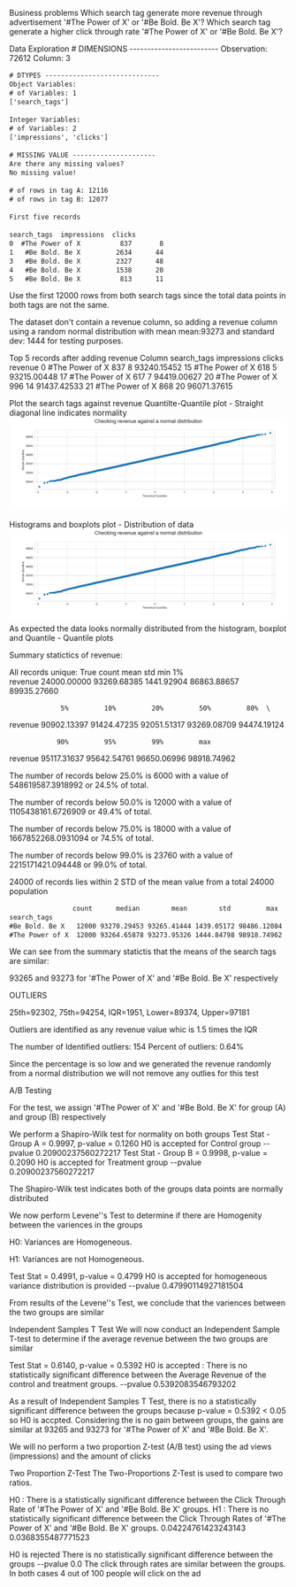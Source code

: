 Business problems
Which search tag generate more revenue through advertisement '#The Power of X' or '#Be Bold. Be X'?
Which search tag generate a higher click through rate '#The Power of X' or '#Be Bold. Be X'?

Data Exploration # DIMENSIONS -------------------------
Observation: 72612 Column: 3

    # DTYPES -----------------------------
    Object Variables:
    # of Variables: 1
    ['search_tags']

    Integer Variables:
    # of Variables: 2
    ['impressions', 'clicks']

    # MISSING VALUE ---------------------
    Are there any missing values?
    No missing value!

    # of rows in tag A: 12116
    # of rows in tag B: 12077

    First five records

    search_tags  impressions  clicks
    0  #The Power of X          837       8
    1   #Be Bold. Be X         2634      44
    3   #Be Bold. Be X         2327      48
    4   #Be Bold. Be X         1538      20
    5   #Be Bold. Be X          813      11

Use the first 12000 rows from both search tags since the total data points in both tags are not the same.

The dataset don't contain a revenue column,
so adding a revenue column using a random normal distribution with mean mean:93273 and standard dev: 1444
for testing purposes.

Top 5 records after adding revenue Column search_tags impressions clicks revenue
0 #The Power of X 837 8 93240.15452
15 #The Power of X 618 5 93215.00448
17 #The Power of X 617 7 94419.00627
20 #The Power of X 996 14 91437.42533
21 #The Power of X 868 20 96071.37615

Plot the search tags against revenue
Quantilte-Quantile plot - Straight diagonal line indicates normality
![Alt text](data/QQ_1.png)

Histograms and boxplots plot - Distribution of data
![Alt text](data/QQ_1.png)
As expected the data looks normally distributed from the histogram, boxplot and Quantile - Quantile plots

Summary statictics of revenue:

All records unique: True
count mean std min 1% \
revenue 24000.00000 93269.68385 1441.92904 86863.88657 89935.27660

                 5%         10%         20%         50%         80%  \

revenue 90902.13397 91424.47235 92051.51317 93269.08709 94474.19124

                90%         95%         99%         max

revenue 95117.31637 95642.54761 96650.06996 98918.74962

The number of records below 25.0% is 6000 with a value of 548619587.3918992 or 24.5% of total.

The number of records below 50.0% is 12000 with a value of 1105438161.6726909 or 49.4% of total.

The number of records below 75.0% is 18000 with a value of 1667852268.0931094 or 74.5% of total.

The number of records below 99.0% is 23760 with a value of 2215171421.094448 or 99.0% of total.

24000 of records lies within 2 STD of the mean value from a total 24000 population

                    count      median        mean        std         max
    search_tags
    #Be Bold. Be X   12000 93270.29453 93265.41444 1439.05172 98486.12084
    #The Power of X  12000 93264.65878 93273.95326 1444.84798 98918.74962

We can see from the summary statictis that the means of the search tags are similar:

93265 and 93273 for '#The Power of X' and '#Be Bold. Be X' respectively

OUTLIERS

25th=92302, 75th=94254, IQR=1951, Lower=89374, Upper=97181

Outliers are identified as any revenue value whic is 1.5 times the IQR

The number of Identified outliers: 154
Percent of outliers: 0.64%

Since the percentage is so low and we generated the revenue randomly from a normal distribution we will not remove any outlies for this test

A/B Testing

For the test, we assign '#The Power of X' and '#Be Bold. Be X' for group (A) and group (B) respectively

We perform a Shapiro-Wilk test for normality on both groups
Test Stat - Group A = 0.9997, p-value = 0.1260
H0 is accepted for Control group --pvalue 0.20900237560272217
Test Stat - Group B = 0.9998, p-value = 0.2090
H0 is accepted for Treatment group --pvalue 0.20900237560272217

The Shapiro-Wilk test indicates both of the groups data points are normally distributed

We now perform Levene''s Test to determine if there are Homogenity between the variences in the groups

H0: Variances are Homogeneous.

H1: Variances are not Homogeneous.

Test Stat = 0.4991, p-value = 0.4799
H0 is accepted for homogeneous variance distribution is provided --pvalue 0.47990114927181504

From results of the Levene''s Test, we conclude that the variences between the two groups are similar

Independent Samples T Test
We will now conduct an Independent Sample T-test to determine if the average revenue between the two groups are similar

Test Stat = 0.6140, p-value = 0.5392
H0 is accepted : There is no statistically significant difference between the Average Revenue of the control and treatment groups. --pvalue 0.5392083546793202

As a result of Independent Samples T Test, there is no a statistically significant difference between the groups
because p-value = 0.5392 < 0.05 so H0 is accpted. Considering the is no gain between groups, the gains are similar
at 93265 and 93273 for '#The Power of X' and '#Be Bold. Be X'.

We will no perform a two proportion Z-test (A/B test) using the ad views (impressions) and the amount of clicks

Two Proportion Z-Test
The Two-Proportions Z-Test is used to compare two ratios.

H0 : There is a statistically significant difference between the Click Through Rate of '#The Power of X' and '#Be Bold. Be X' groups.
H1 : There is no statistically significant difference between the Click Through Rates of '#The Power of X' and '#Be Bold. Be X' groups.
0.04224761423243143
0.0368355487771523

H0 is rejected There is no statistically significant difference between the groups --pvalue 0.0
The click through rates are similar between the groups. In both cases 4 out of 100 people will click on the ad
